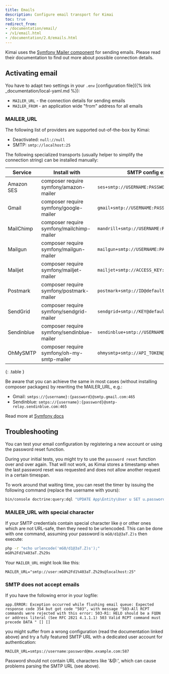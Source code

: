 ```yaml
---
title: Emails
description: Configure email transport for Kimai
toc: true
redirect_from: 
- /documentation/email/
- /v1/email.html
- /documentation/2.0/emails.html
---
```


Kimai uses the [Symfony Mailer component](https://symfony.com/doc/current/mailer.html) for sending emails. 
Please read their documentation to find out more about possible connection details.

## Activating email

You have to adapt two settings in your `.env` [configuration file]({% link _documentation/local-yaml.md %}):

- `MAILER_URL` - the connection details for sending emails
- `MAILER_FROM` - an application wide "from" address for all emails

### MAILER_URL

The following list of providers are supported out-of-the-box by Kimai: 

- Deactivated: `null://null`
- SMTP: `smtp://localhost:25`

The following specialized transports (usually helper to simplify the connection string) can be installed manually:

| Service     | Install with                               | SMTP config example                            |
|-------------|--------------------------------------------|------------------------------------------------|
| Amazon SES  | composer require symfony/amazon-mailer     | `ses+smtp://USERNAME:PASSWORD@default`         |
| Gmail       | composer require symfony/google-mailer     | `gmail+smtp://USERNAME:PASSWORD@default`       |
| MailChimp   | composer require symfony/mailchimp-mailer  | `mandrill+smtp://USERNAME:PASSWORD@default`    |
| Mailgun     | composer require symfony/mailgun-mailer    | `mailgun+smtp://USERNAME:PASSWORD@default`     |
| Mailjet     | composer require symfony/mailjet-mailer    | `mailjet+smtp://ACCESS_KEY:SECRET_KEY@default` |
| Postmark    | composer require symfony/postmark-mailer   | `postmark+smtp://ID@default`                   |
| SendGrid    | composer require symfony/sendgrid-mailer   | `sendgrid+smtp://KEY@default`                  |
| Sendinblue  | composer require symfony/sendinblue-mailer | `sendinblue+smtp://USERNAME:PASSWORD@default`  |
| OhMySMTP    | composer require symfony/oh-my-smtp-mailer | `ohmysmtp+smtp://API_TOKEN@default`            |
{: .table }

Be aware that you can achieve the same in most cases (without installing composer packages) by rewriting the MAILER_URL, e.g.:

- Gmail: `smtps://{username}:{password}@smtp.gmail.com:465`
- Sendinblue: `smtps://{username}:{password}@smtp-relay.sendinblue.com:465`

Read more at [Symfony docs](https://symfony.com/doc/current/mailer.html)

## Troubleshooting

You can test your email configuration by registering a new account or using the password reset function.

During your initial tests, you might try to use the `password reset` function over and over again.
That will not work, as Kimai stores a timestamp when the last password reset was requested  and does not 
allow another request in a certain timespan.

To work around that waiting time, you can reset the timer by issuing the following command (replace the username with yours):
```bash
bin/console doctrine:query:dql "UPDATE App\Entity\User u SET u.passwordRequestedAt = null WHERE u.username = 'anna_admin'"
```

### MAILER_URL with special character 

If your SMTP credentials contain special character like `@` or other ones which are not URL-safe, then they need to be urlencoded. 
This can be done with one command, assuming your password is `mG0/d1@3aT.Z)s` then execute:

```bash
php -r "echo urlencode('mG0/d1@3aT.Z)s');"
mG0%2Fd1%403aT.Z%29s
```

Your `MAILER_URL` might look like this:
```
MAILER_URL="smtp://user:mG0%2Fd1%403aT.Z%29s@localhost:25"
```

### SMTP does not accept emails

If you have the following error in your logfile:
```
app.ERROR: Exception occurred while flushing email queue: Expected response code 354 but got code "503", with message "503-All RCPT commands were rejected with this error: 503-R1: HELO should be a FQDN or address literal (See RFC 2821 4.1.1.1) 503 Valid RCPT command must precede DATA " [] []
```
you might suffer from a wrong configuration (read the documentation linked above) and try a fully featured SMTP URL with a dedicated user account for authentication:  
```
MAILER_URL=smtps://username:password@mx.example.com:587
```
Password should not contain URL characters like '&@:', which can cause problems parsing the SMTP URL (see above). 
